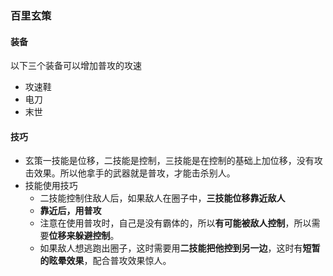 ### 百里玄策

#### 装备

以下三个装备可以增加普攻的攻速

- 攻速鞋
- 电刀
- 末世

#### 技巧

- 玄策一技能是位移，二技能是控制，三技能是在控制的基础上加位移，没有攻击效果。所以他拿手的武器就是普攻，才能击杀别人。
- 技能使用技巧
  - 二技能控制住敌人后，如果敌人在圈子中，**三技能位移靠近敌人**
  - **靠近后，用普攻**
  - 注意在使用普攻时，自己是没有霸体的，所以**有可能被敌人控制**，所以需要**位移来躲避控制**。
  - 如果敌人想逃跑出圈子，这时需要用**二技能把他控到另一边**，这时有**短暂的眩晕效果**，配合普攻效果惊人。


